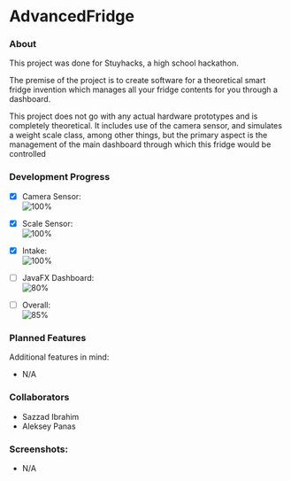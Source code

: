 # AdvancedFridge

### About
This project was done for Stuyhacks, a high school hackathon. 

The premise of the project is to create software for a theoretical smart fridge invention which
manages all your fridge contents for you through a dashboard. 

This project does not go
with any actual hardware prototypes and is completely theoretical. It includes
use of the camera sensor, and simulates a weight scale class, among other things, but
the primary aspect is the management of the main dashboard through which this fridge
would be controlled

### Development Progress

- [x] Camera Sensor:  
  ![100%](https://progress-bar.dev/100)

- [x] Scale Sensor:  
  ![100%](https://progress-bar.dev/100)

- [x] Intake:  
  ![100%](https://progress-bar.dev/100)

- [ ] JavaFX Dashboard:  
  ![80%](https://progress-bar.dev/80)

- [ ] Overall:  
  ![85%](https://progress-bar.dev/85)

### Planned Features
Additional features in mind:
- N/A

### Collaborators
- Sazzad Ibrahim
- Aleksey Panas

### Screenshots:
- N/A

